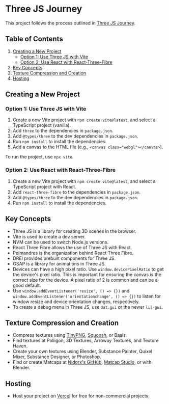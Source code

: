 # Three JS Journey

This project follows the process outlined in [Three JS Journey](https://threejs-journey.com).

## Table of Contents
1. [Creating a New Project](#creating-a-new-project)
   - [Option 1: Use Three JS with Vite](#option-1-use-three-js-with-vite)
   - [Option 2: Use React with React-Three-Fibre](#option-2-use-react-with-react-three-fibre)
2. [Key Concepts](#key-concepts)
3. [Texture Compression and Creation](#texture-compression-and-creation)
4. [Hosting](#hosting)

## Creating a New Project

### Option 1: Use Three JS with Vite
1. Create a new Vite project with `npm create vite@latest`, and select a TypeScript project (vanilla).
2. Add `three` to the dependencies in `package.json`.
3. Add `@types/three` to the dev dependencies in `package.json`.
4. Run `npm install` to install the dependencies.
5. Add a canvas to the HTML file (e.g., `<canvas class="webgl"></canvas>`).

To run the project, use `npx vite`.

### Option 2: Use React with React-Three-Fibre
1. Create a new Vite project with `npm create vite@latest`, and select a TypeScript project with React.
2. Add `react-three-fibre` to the dependencies in `package.json`.
3. Add `@types/three` to the dev dependencies in `package.json`.
4. Run `npm install` to install the dependencies.

## Key Concepts
- Three JS is a library for creating 3D scenes in the browser.
- Vite is used to create a dev server.
- NVM can be used to switch Node.js versions.
- React Three Fibre allows the use of Three JS with React.
- Poimandres is the organization behind React Three Fibre.
- DREI provides prebuilt components for Three JS.
- GSAP is a library for animations in Three JS.
- Devices can have a high pixel ratio. Use `window.devicePixelRatio` to get the device's pixel ratio. This is important for ensuring the canvas is the correct size for the device. A pixel ratio of 2 is common and can be a good default.
- Use `window.addEventListener('resize', () => {})` and `window.addEventListener('orientationchange', () => {})` to listen for window resize and device orientation changes, respectively.
- To create a debug menu in Three JS, use `dat.gui` or the newer `lil-gui`.

## Texture Compression and Creation
- Compress textures using [TinyPNG](https://tinypng.com/), [Squoosh](https://squoosh.app/), or Basis.
- Find textures at Poliigon, 3D Textures, Arroway Textures, and Texture Haven.
- Create your own textures using Blender, Substance Painter, Quixel Mixer, Substance Designer, or Photoshop.
- Find or create Matcaps at [Nidorx's GitHub](https://github.com/nidorx/matcaps), [Matcap Studio](https://kchapelier.com/matcap-studio/), or with Blender.

## Hosting
- Host your project on [Vercel](https://vercel.com/) for free for non-commercial projects.